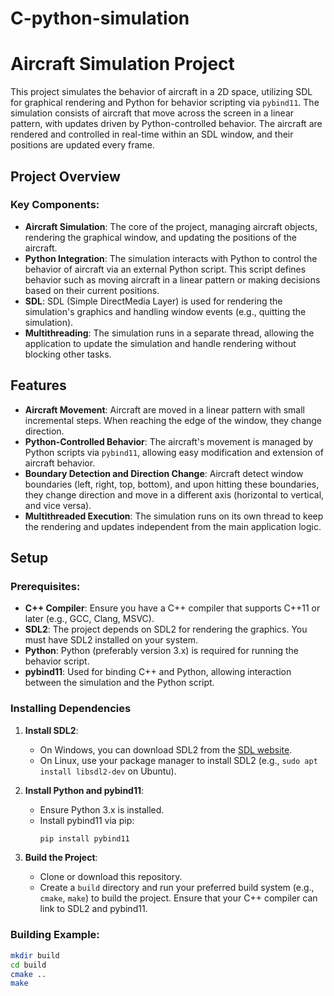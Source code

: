 # C-python-simulation
# Aircraft Simulation Project

This project simulates the behavior of aircraft in a 2D space, utilizing SDL for graphical rendering and Python for behavior scripting via `pybind11`. The simulation consists of aircraft that move across the screen in a linear pattern, with updates driven by Python-controlled behavior. The aircraft are rendered and controlled in real-time within an SDL window, and their positions are updated every frame.

## Project Overview

### Key Components:
- **Aircraft Simulation**: The core of the project, managing aircraft objects, rendering the graphical window, and updating the positions of the aircraft.
- **Python Integration**: The simulation interacts with Python to control the behavior of aircraft via an external Python script. This script defines behavior such as moving aircraft in a linear pattern or making decisions based on their current positions.
- **SDL**: SDL (Simple DirectMedia Layer) is used for rendering the simulation's graphics and handling window events (e.g., quitting the simulation).
- **Multithreading**: The simulation runs in a separate thread, allowing the application to update the simulation and handle rendering without blocking other tasks.

## Features

- **Aircraft Movement**: Aircraft are moved in a linear pattern with small incremental steps. When reaching the edge of the window, they change direction.
- **Python-Controlled Behavior**: The aircraft's movement is managed by Python scripts via `pybind11`, allowing easy modification and extension of aircraft behavior.
- **Boundary Detection and Direction Change**: Aircraft detect window boundaries (left, right, top, bottom), and upon hitting these boundaries, they change direction and move in a different axis (horizontal to vertical, and vice versa).
- **Multithreaded Execution**: The simulation runs on its own thread to keep the rendering and updates independent from the main application logic.

## Setup

### Prerequisites:
- **C++ Compiler**: Ensure you have a C++ compiler that supports C++11 or later (e.g., GCC, Clang, MSVC).
- **SDL2**: The project depends on SDL2 for rendering the graphics. You must have SDL2 installed on your system.
- **Python**: Python (preferably version 3.x) is required for running the behavior script.
- **pybind11**: Used for binding C++ and Python, allowing interaction between the simulation and the Python script.

### Installing Dependencies

1. **Install SDL2**:
   - On Windows, you can download SDL2 from the [SDL website](https://www.libsdl.org/download-2.0.php).
   - On Linux, use your package manager to install SDL2 (e.g., `sudo apt install libsdl2-dev` on Ubuntu).
   
2. **Install Python and pybind11**:
   - Ensure Python 3.x is installed.
   - Install pybind11 via pip:
     ```bash
     pip install pybind11
     ```

3. **Build the Project**:
   - Clone or download this repository.
   - Create a `build` directory and run your preferred build system (e.g., `cmake`, `make`) to build the project. Ensure that your C++ compiler can link to SDL2 and pybind11.

### Building Example:
```bash
mkdir build
cd build
cmake ..
make
